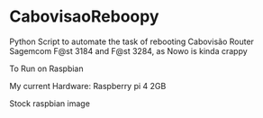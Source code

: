# CabovisaoReboopy


Python Script to automate the task of rebooting Cabovisão Router Sagemcom F@st 3184 and  F@st 3284, as Nowo is kinda crappy

To Run on Raspbian

My current Hardware: Raspberry pi 4 2GB

Stock raspbian image
